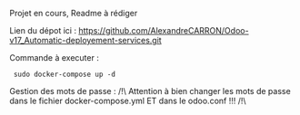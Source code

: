 Projet en cours, Readme à rédiger

Lien du dépot ici : https://github.com/AlexandreCARRON/Odoo-v17_Automatic-deployement-services.git


Commande à executer : 

<code> sudo docker-compose up -d </code>


Gestion des mots de passe : 
/!\ Attention à bien changer les mots de passe dans le fichier docker-compose.yml ET dans le odoo.conf !!! /!\

